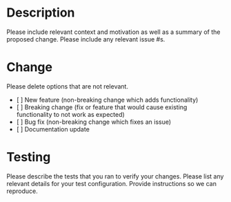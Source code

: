 # Description

Please include relevant context and motivation as well as a summary of the proposed change. Please include any relevant issue #s.

# Change

Please delete options that are not relevant.

-    [ ] New feature (non-breaking change which adds functionality)
-    [ ] Breaking change (fix or feature that would cause existing functionality to not work as expected)
-    [ ] Bug fix (non-breaking change which fixes an issue)
-    [ ] Documentation update

# Testing

Please describe the tests that you ran to verify your changes. Please list any relevant details for your test configuration. Provide instructions so we can reproduce.
